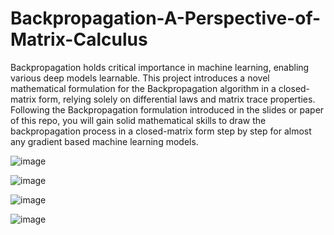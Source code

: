 # Backpropagation-A-Perspective-of-Matrix-Calculus
Backpropagation holds critical importance in machine learning, enabling various deep models learnable. This project introduces a novel mathematical formulation for the Backpropagation algorithm in a closed-matrix form, relying solely on differential laws and matrix trace properties. Following the Backpropagation formulation introduced in the slides or paper of this repo, you will gain solid mathematical skills to draw the backpropagation process in a closed-matrix form step by step for almost any gradient based machine learning models.

![image](https://github.com/yu-chern/Backpropagation-A-Perspective-of-Matrix-Calculus/assets/64321559/2b9fefab-99c0-4df6-9e59-16e60d8c8510)

![image](https://github.com/yu-chern/Backpropagation-A-Perspective-of-Matrix-Calculus/assets/64321559/f750b3ef-ae3e-4282-a3ff-92f4e9f454db)

![image](https://github.com/yu-chern/Backpropagation-A-Perspective-of-Matrix-Calculus/assets/64321559/837ffc8c-bd03-485f-9a6a-64707e6ec59c)

![image](https://github.com/yu-chern/Backpropagation-A-Perspective-of-Matrix-Calculus/assets/64321559/0eb30340-18c6-4217-abc9-cc83b2d51a4f)
